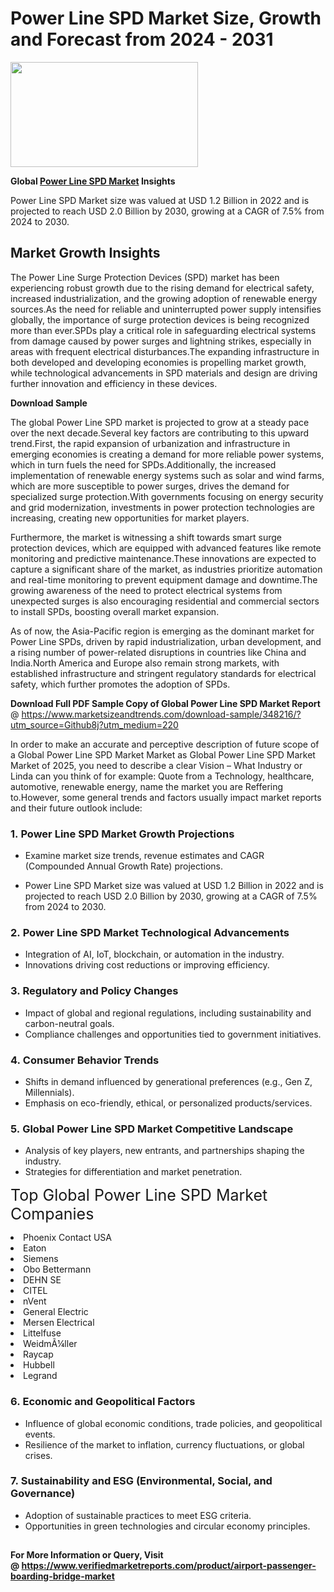 <H1>Power Line SPD Market Size, Growth and Forecast from 2024 - 2031</H1><img class="aligncenter size-medium wp-image-584254" src="https://thirdeyenews.in/wp-content/uploads/2024/09/Global-Market-Research-300x168.jpeg" alt="" width="300" height="168" /><p><strong>Global&nbsp;<a href="https://www.marketsizeandtrends.com/download-sample/348216/?utm_source=Github8j?utm_medium=220">Power Line SPD Market</a> Insights</strong></p><p>Power Line SPD Market size was valued at USD 1.2 Billion in 2022 and is projected to reach USD 2.0 Billion by 2030, growing at a CAGR of 7.5% from 2024 to 2030.</p><p><h2>Market Growth Insights</h2> <p>The Power Line Surge Protection Devices (SPD) market has been experiencing robust growth due to the rising demand for electrical safety, increased industrialization, and the growing adoption of renewable energy sources.As the need for reliable and uninterrupted power supply intensifies globally, the importance of surge protection devices is being recognized more than ever.SPDs play a critical role in safeguarding electrical systems from damage caused by power surges and lightning strikes, especially in areas with frequent electrical disturbances.The expanding infrastructure in both developed and developing economies is propelling market growth, while technological advancements in SPD materials and design are driving further innovation and efficiency in these devices.</p> <p><strong>Download Sample</strong></p> <p>The global Power Line SPD market is projected to grow at a steady pace over the next decade.Several key factors are contributing to this upward trend.First, the rapid expansion of urbanization and infrastructure in emerging economies is creating a demand for more reliable power systems, which in turn fuels the need for SPDs.Additionally, the increased implementation of renewable energy systems such as solar and wind farms, which are more susceptible to power surges, drives the demand for specialized surge protection.With governments focusing on energy security and grid modernization, investments in power protection technologies are increasing, creating new opportunities for market players.</p> <p>Furthermore, the market is witnessing a shift towards smart surge protection devices, which are equipped with advanced features like remote monitoring and predictive maintenance.These innovations are expected to capture a significant share of the market, as industries prioritize automation and real-time monitoring to prevent equipment damage and downtime.The growing awareness of the need to protect electrical systems from unexpected surges is also encouraging residential and commercial sectors to install SPDs, boosting overall market expansion.</p> <p>As of now, the Asia-Pacific region is emerging as the dominant market for Power Line SPDs, driven by rapid industrialization, urban development, and a rising number of power-related disruptions in countries like China and India.North America and Europe also remain strong markets, with established infrastructure and stringent regulatory standards for electrical safety, which further promotes the adoption of SPDs.</p> <p><span class=""><strong>Download Full PDF Sample Copy of Global Power Line SPD Market Report</strong> @ <a href="https://www.marketsizeandtrends.com/download-sample/348216/?utm_source=Github8j?utm_medium=220" target="_blank">https://www.marketsizeandtrends.com/download-sample/348216/?utm_source=Github8j?utm_medium=220</a></span></p><p>In order to make an accurate and perceptive description of future scope of a Global&nbsp;Power Line SPD Market Market as Global&nbsp;Power Line SPD Market Market of 2025, you need to describe a clear Vision &ndash; What Industry or Linda can you think of for example: Quote from a Technology, healthcare, automotive, renewable energy, name the market you are Reffering to.However, some general trends and factors usually impact market reports and their future outlook include:</p><h3>1.&nbsp;<strong>Power Line SPD Market Growth Projections</strong></h3><ul><li>Examine market size trends, revenue estimates and CAGR (Compounded Annual Growth Rate) projections.</li><li><p>Power Line SPD Market size was valued at USD 1.2 Billion in 2022 and is projected to reach USD 2.0 Billion by 2030, growing at a CAGR of 7.5% from 2024 to 2030.</p></li></ul><h3>2.&nbsp;<strong>Power Line SPD Market Technological Advancements</strong></h3><ul><li>Integration of AI, IoT, blockchain, or automation in the industry.</li><li>Innovations driving cost reductions or improving efficiency.</li></ul><h3>3.&nbsp;<strong>Regulatory and Policy Changes</strong></h3><ul><li>Impact of global and regional regulations, including sustainability and carbon-neutral goals.</li><li>Compliance challenges and opportunities tied to government initiatives.</li></ul><h3>4.&nbsp;<strong>Consumer Behavior Trends</strong></h3><ul><li>Shifts in demand influenced by generational preferences (e.g., Gen Z, Millennials).</li><li>Emphasis on eco-friendly, ethical, or personalized products/services.</li></ul><h3>5.&nbsp;<strong>Global Power Line SPD Market Competitive Landscape</strong></h3><ul><li>Analysis of key players, new entrants, and partnerships shaping the industry.</li><li>Strategies for differentiation and market penetration.</li></ul><p data-pm-slice="1 1 []"><span style="color: inherit; font-family: inherit; font-size: 25px;">Top Global Power Line SPD Market Companies</span></p><div class="" data-test-id=""><p><li>Phoenix Contact USA</li><li> Eaton</li><li> Siemens</li><li> Obo Bettermann</li><li> DEHN SE</li><li> CITEL</li><li> nVent</li><li> General Electric</li><li> Mersen Electrical</li><li> Littelfuse</li><li> WeidmÃ¼ller</li><li> Raycap</li><li> Hubbell</li><li> Legrand</li></p></div><h3>6.&nbsp;<strong>Economic and Geopolitical Factors</strong></h3><ul><li>Influence of global economic conditions, trade policies, and geopolitical events.</li><li>Resilience of the market to inflation, currency fluctuations, or global crises.</li></ul><h3>7.&nbsp;<strong>Sustainability and ESG (Environmental, Social, and Governance)</strong></h3><ul><li>Adoption of sustainable practices to meet ESG criteria.</li><li>Opportunities in green technologies and circular economy principles.</li></ul><h2><strong style="font-size: 14px;">For More Information or Query, Visit @&nbsp;</strong><a style="background-color: #ffffff; font-size: 14px;" href="https://www.marketsizeandtrends.com/report/power-line-spd-market/" target="_blank">https://www.verifiedmarketreports.com/product/airport-passenger-boarding-bridge-market</a></h2>